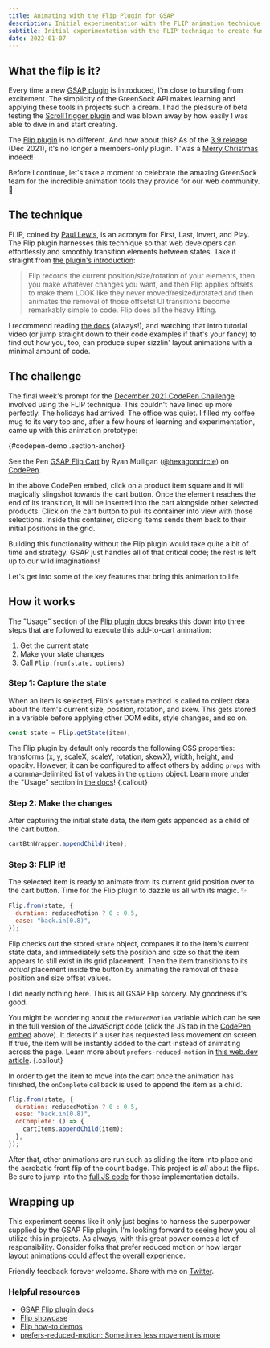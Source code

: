 ```yaml
---
title: Animating with the Flip Plugin for GSAP
description: Initial experimentation with the FLIP animation technique provided by the GreenSock Animation Platform for add-to-cart transitions
subtitle: Initial experimentation with the FLIP technique to create fun add-to-cart transitions
date: 2022-01-07
---
```


## What the flip is it?

Every time a new [GSAP plugin](https://greensock.com/gsap-plugins/) is introduced, I'm close to bursting from excitement. The simplicity of the GreenSock API makes learning and applying these tools in projects such a dream. I had the pleasure of beta testing the [ScrollTrigger plugin](https://greensock.com/scrolltrigger/) and was blown away by how easily I was able to dive in and start creating.

The [Flip plugin](https://greensock.com/docs/v3/Plugins/Flip) is no different. And how about this? As of the [3.9 release](https://greensock.com/3-9/) (Dec 2021), it's no longer a members-only plugin. T'was a [Merry Christmas](https://codepen.io/GreenSock/pen/NWadxaR) indeed!

Before I continue, let's take a moment to celebrate the amazing GreenSock team for the incredible animation tools they provide for our web community. 🙏

## The technique

FLIP, coined by [Paul Lewis](https://aerotwist.com/blog/flip-your-animations/), is an acronym for First, Last, Invert, and Play. The Flip plugin harnesses this technique so that web developers can effortlessly and smoothly transition elements between states. Take it straight from [the plugin's introduction](https://greensock.com/docs/v3/Plugins/Flip):

> Flip records the current position/size/rotation of your elements, then you make whatever changes you want, and then Flip applies offsets to make them LOOK like they never moved/resized/rotated and then animates the removal of those offsets! UI transitions become remarkably simple to code. Flip does all the heavy lifting.

I recommend reading [the docs](https://greensock.com/docs/v3/Plugins/Flip) (always!), and watching that intro tutorial video (or jump straight down to their code examples if that's your fancy) to find out how you, too, can produce super sizzlin' layout animations with a minimal amount of code.

## The challenge

The final week's prompt for the [December 2021 CodePen Challenge](https://codepen.io/challenges/2021/december/4) involved using the FLIP technique. This couldn't have lined up more perfectly. The holidays had arrived. The office was quiet. I filled my coffee mug to its very top and, after a few hours of learning and experimentation, came up with this animation prototype:

{#codepen-demo .section-anchor}

<p class="codepen" data-height="600" data-default-tab="result" data-slug-hash="RwLQLop" data-user="hexagoncircle">
  <span>See the Pen <a href="https://codepen.io/hexagoncircle/pen/RwLQLop">
  GSAP Flip Cart</a> by Ryan Mulligan (<a href="https://codepen.io/hexagoncircle">@hexagoncircle</a>)
  on <a href="https://codepen.io">CodePen</a>.</span>
</p>
<script async src="https://cpwebassets.codepen.io/assets/embed/ei.js"></script>

In the above CodePen embed, click on a product item square and it will magically slingshot towards the cart button. Once the element reaches the end of its transition, it will be inserted into the cart alongside other selected products. Click on the cart button to pull its container into view with those selections. Inside this container, clicking items sends them back to their initial positions in the grid.

Building this functionality without the Flip plugin would take quite a bit of time and strategy. GSAP just handles all of that critical code; the rest is left up to our wild imaginations!

Let's get into some of the key features that bring this animation to life.

## How it works

The "Usage" section of the [Flip plugin docs](https://greensock.com/docs/v3/Plugins/Flip) breaks this down into three steps that are followed to execute this add-to-cart animation:

1. Get the current state
2. Make your state changes
3. Call `Flip.from(state, options)`

### Step 1: Capture the state

When an item is selected, Flip's `getState` method is called to collect data about the item's current size, position, rotation, and skew. This gets stored in a variable before applying other DOM edits, style changes, and so on.

```js
const state = Flip.getState(item);
```

The Flip plugin by default only records the following CSS properties: transforms (x, y, scaleX, scaleY, rotation, skewX), width, height, and opacity. However, it can be configured to affect others by adding `props` with a comma-delimited list of values in the `options` object. Learn more under the "Usage" section in [the docs](https://greensock.com/docs/v3/Plugins/Flip)!
{.callout}

### Step 2: Make the changes

After capturing the initial state data, the item gets appended as a child of the cart button.

```js
cartBtnWrapper.appendChild(item);
```

### Step 3: FLIP it!

The selected item is ready to animate from its current grid position over to the cart button. Time for the Flip plugin to dazzle us all with its magic. ✨

```js
Flip.from(state, {
  duration: reducedMotion ? 0 : 0.5,
  ease: "back.in(0.8)",
});
```

Flip checks out the stored `state` object, compares it to the item's current state data, and immediately sets the position and size so that the item appears to still exist in its grid placement. Then the item transitions to its _actual_ placement inside the button by animating the removal of these position and size offset values.

I did nearly nothing here. This is all GSAP Flip sorcery. My goodness it's good.

You might be wondering about the `reducedMotion` variable which can be see in the full version of the JavaScript code (click the JS tab in the [CodePen embed](#codepen-demo) above). It detects if a user has requested less movement on screen. If true, the item will be instantly added to the cart instead of animating across the page. Learn more about `prefers-reduced-motion` in [this web.dev article](https://web.dev/prefers-reduced-motion/).
{.callout}

In order to get the item to move into the cart once the animation has finished, the `onComplete` callback is used to append the item as a child.

```js
Flip.from(state, {
  duration: reducedMotion ? 0 : 0.5,
  ease: "back.in(0.8)",
  onComplete: () => {
    cartItems.appendChild(item);
  },
});
```

After that, other animations are run such as sliding the item into place and the acrobatic front flip of the count badge. This project is _all_ about the flips. Be sure to jump into the [full JS code](#codepen-demo) for those implementation details.

## Wrapping up

This experiment seems like it only just begins to harness the superpower supplied by the GSAP Flip plugin. I'm looking forward to seeing how you all utilize this in projects. As always, with this great power comes a lot of responsibility. Consider folks that prefer reduced motion or how larger layout animations could affect the overall experience.

Friendly feedback forever welcome. Share with me on [Twitter](https://twitter.com/hexagoncircle/status/1479564224347066368).

### Helpful resources

- [GSAP Flip plugin docs](https://greensock.com/docs/v3/Plugins/Flip)
- [Flip showcase](https://codepen.io/collection/AEkJmd)
- [Flip how-to demos](https://codepen.io/collection/nqvwmG)
- [prefers-reduced-motion: Sometimes less movement is more](https://web.dev/prefers-reduced-motion/)
